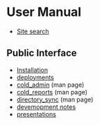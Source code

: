 
# User Manual

- [Site search](search.md)

## Public Interface

- [Installation](INSTALL.md)
- [deployments](deployment.md)
- [cold_admin](cold_admin.1.md) (man page)
- [cold_reports](cold_reports.1.md) (man page)
- [directory_sync](directory_sync.1.md) (man page)
- [devemopment notes](development_notes.md)
- [presentations](presentations/presentation1.md)

